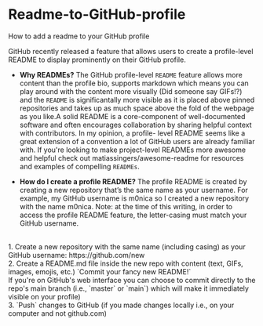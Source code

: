 # Readme-to-GitHub-profile
How to add a readme to your GitHub profile

GitHub recently released a feature that allows users to create a profile-level README to display prominently on their GitHub profile.
- <b>Why READMEs?</b>
The GitHub profile-level `README` feature allows more content than the profile bio, supports markdown which means you can play around with the content more visually (Did someone say GIFs!?) and the `README` is significantally more visible as it is placed above pinned repositories and takes up as much space above the fold of the webpage as you like.A solid README is a core-component of well-documented software and often encourages collaboration by sharing helpful context with contributors. In my opinion, a profile-   level README seems like a great extension of a convention a lot of GitHub users are already familiar with. If you're looking to make project-level READMEs more awesome and      helpful check out matiassingers/awesome-readme for resources and examples of compelling `READMEs`.

- <b>How do I create a profile README?</b>
The profile README is created by creating a new repository that’s the same name as your username. For example, my GitHub username is m0nica so I created a new repository with the name m0nica. Note: at the time of this writing, in order to access the profile README feature, the letter-casing must match your GitHub username.
<br />
1. Create a new repository with the same name (including casing) as your GitHub username: https://github.com/new <br />
2. Create a README.md file inside the new repo with content (text, GIFs, images, emojis, etc.)
      `Commit your fancy new README!` <br />
If you're on GitHub's web interface you can choose to commit directly to the repo's main branch (i.e., `master` or `main`) which will make it immediately visible on your profile) <br />
3. `Push` changes to GitHub (if you made changes locally i.e., on your computer and not github.com)
